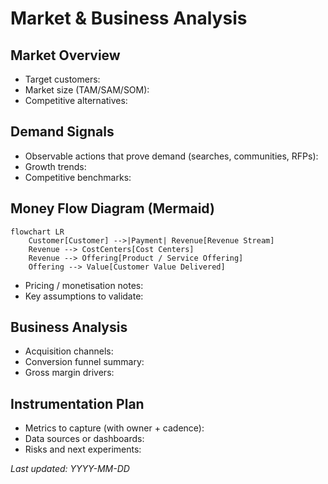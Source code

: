 # Market & Business Analysis

## Market Overview
- Target customers:
- Market size (TAM/SAM/SOM):
- Competitive alternatives:

## Demand Signals
- Observable actions that prove demand (searches, communities, RFPs):
- Growth trends:
- Competitive benchmarks:

## Money Flow Diagram (Mermaid)
```mermaid
flowchart LR
    Customer[Customer] -->|Payment| Revenue[Revenue Stream]
    Revenue --> CostCenters[Cost Centers]
    Revenue --> Offering[Product / Service Offering]
    Offering --> Value[Customer Value Delivered]
```
- Pricing / monetisation notes:
- Key assumptions to validate:

## Business Analysis
- Acquisition channels:
- Conversion funnel summary:
- Gross margin drivers:

## Instrumentation Plan
- Metrics to capture (with owner + cadence):
- Data sources or dashboards:
- Risks and next experiments:

_Last updated: YYYY-MM-DD_
